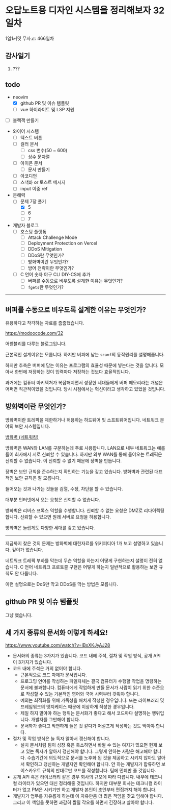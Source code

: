 # 오답노트용 디자인 시스템을 정리해보자 32일차

1일1커밋 무사고: 466일차

## 감사일기

1. ???

## todo

- neovim
  - [x] github PR 및 이슈 템플릿
  - [ ] vue 하이라이트 및 LSP 지원
- [ ] 블랙잭 만들기
- 와이어 시스템
  - [ ] 텍스트 버튼
  - [ ] 컬러 문서
    - [ ] css 변수(50 ~ 600)
    - [ ] 상수 문자열
  - [ ] 아이콘 문서
    - [ ] 문서 만들기
  - [ ] 아코디언
  - [ ] 스낵바 or 토스트 메시지
  - [ ] input 이중 ref
- 문해력
  - [ ] 문제 7장 풀기
    - [x] 5
    - [ ] 6
    - [ ] 7
- 개발자 블로그
  - [ ] 호스팅 플랫폼
    - [ ] Attack Challenge Mode
    - [ ] Deployment Protection on Vercel
    - [ ] DDoS Mitigation
    - [ ] DDoS란 무엇인가?
    - [ ] 방화벽이란 무엇인가?
    - [ ] 방어 전략이란 무엇인가?
  - [ ] C 언어 숫자 야구 CLI DIY-CS에 추가
    - [ ] 버퍼를 수동으로 비우도록 설계한 이유는 무엇인가?
    - [ ] `fgets`란 무엇인가?

---

## 버퍼를 수동으로 비우도록 설계한 이유는 무엇인가?

유용하다고 착각하는 자료를 줍줍했습니다.

https://modoocode.com/32 

어쎔블리를 다루는 블로그입니다.

근본적인 설계이유는 모릅니다. 하지만 버퍼에 남는 `scanf`의 동작원리를 설명해줍니다.

하지만 추측은 버퍼에 담는 이유는 프로그램의 효율성 때문에 넣는다는 것을 압니다. 모아서 한번에 저장하는 것이 입력마다 저장하는 것보다 효율적입니다.

과거에는 컴퓨터 아키텍쳐가 복잡해지면서 성장한 세대들에게 버퍼 메모리라는 개념은 어쩌면 직관적이었을 것입니다. 당시 시점에서는 혁신이라고 생각하고 있었을 것입니다.

## 방화벽이란 무엇인가?

방화벽이란 트레픽을 제한하거나 허용하는 하드웨어 및 소프트웨어입니다. 네트워크 분야의 보안 시스템입니다.

[방화벽 (네트워킹)](https://ko.wikipedia.org/wiki/%EB%B0%A9%ED%99%94%EB%B2%BD_(%EB%84%A4%ED%8A%B8%EC%9B%8C%ED%82%B9))

방화벽은 WAN와 LAN를 구분하는데 주로 사용합니다. LAN으로 내부 네트워크는 예를 들어 회사에서 서로 신뢰할 수 있습니다. 하지만 외부 WAN를 통해 들어오는 트레픽은 신뢰할 수 없습니다. 이 신뢰할 수 없기 때문에 장벽을 만듭니다.

장벽은 보안 규칙을 준수하는지 확인하는 기능을 갖고 있습니다. 방화벽과 관련된 대표적인 보안 규칙은 잘 모릅니다. 

들어오는 것과 나가는 것들을 검열, 수정, 차단을 할 수 있습니다.

대부분 인터넷에서 오는 요청은 신뢰할 수 없습니다.

방화벽은 리버스 프록스 역할을 수행합니다. 신뢰할 수 없는 요청은 DMZ로 리다이렉팅합니다. 신뢰할 수 있으면 원래 서버로 요청을 허용합니다.

방화벽은 놀랍게도 다양한 세대를 갖고 있습니다.

---

지금까지 찾은 것의 문제는 방화벽에 대한자료를 위키피디아 1개 보고 설명하고 있습니다. 깊이가 없습니다.

네트워크 트레픽 부하를 막는데 무슨 역할을 하는지 어떻게 구현하는지 설명이 전혀 없습니다. C 언어 네트워크 프로토콜 구현은 어떻게 하는지 일반적으로 활용하는 보안 규칙도 안 다룹니다.

이런 설명으로는 DoS만 막고 DDoS를 막는 방법은 모릅니다.

## github PR 및 이슈 템플릿

그냥 했습니다.

## 세 가지 종류의 문서화 이렇게 하세요!

https://www.youtube.com/watch?v=lBxXKJyAJ28

- 문서화의 종류는 3가지가 있습니다. 코드 내에 주석, 절차 및 작업 방식, 공개 API 이 3가지가 있습니다.
- 코드 내에 주석은 거의 없어야 합니다. 
  - 근본적으로 코드 자체가 문서입니다.
  - 프로그밍 언어를 작성하는 파일자체는 결국 컴퓨터가 수행할 작업을 명령하는 문서에 불과합니다. 컴퓨터에게 작업하게 만들 문서가 사람이 읽기 위한 수준으로 작성할 수 있는 기본적인 영어와 국어 시력부터 갖춰야 합니다.
  - 예외는 최적화를 위해 가독성을 해치게 작성한 경우입니다. 또는 라이브러리 및 프레임워크의 엣지케이스 때문에 이상하게 작성한 경우입니다.
  - 제일 하지 말아야 하는 행위는 문서화가 좋다고 해서 코드마다 설명하는 행위입니다. 개발자를 그만해야 합니다.
  - 문서화가 좋다고 막연하게 들은 것 같다가 어설프게 작성하는 것도 막아야 합니다.
- 절차 및 작업 방식은 늘 독자 알아서 갱신해야 합니다.
  - 설치 문서처럼 팀이 성장 혹은 축소하면서 바뀔 수 있는 여지가 많으면 현재 보고 있는 독자가 알아서 갱신해야 합니다. 그렇게 안하는 사람은 해고해야 합니다. 수습기간에 의도적으로 문서를 노후화 된 것을 제공하고 시키지 않아도 알아서 확인하고 갱신하는 개발자인 확인해야 합니다. 안 하는 개발자가 합류하면 보이스카우트 규칙의 반대로만 코드를 작성합니다. 팀에 민폐만 줄 것입니다.
- 공개 API 혹은 라이브러리 같은 경우 회사의 규모에 따라 다릅니다. 내부에 테크니컬 라이터가 있으면 대신 정리해줄 것입니다. 하지만 대부분 회사는 테크니컬 라이터가 없고 PM은 시키기만 하고 개발자 본인이 초안부터 편집까지 해야 합니다.
- 개발자가 업무를 자유롭게 하는데 이 자유만큼 더 많은 책임을 갖고 임해야 합니다. 그리고 이 책임을 못하면 과감히 짤릴 각오를 하면서 긴장하고 살아야 합니다.

